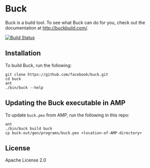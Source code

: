 Buck
====

Buck is a build tool. To see what Buck can do for you,
check out the documentation at <http://buckbuild.com/>.

[![Build Status](https://travis-ci.org/facebook/buck.svg)](https://travis-ci.org/facebook/buck)

Installation
------------

To build Buck, run the following:

    git clone https://github.com/facebook/buck.git
    cd buck
    ant
    ./bin/buck --help

Updating the Buck executable in AMP
-----------------------------------

To update `buck.pex` from AMP, run the following in this repo:

    ant
    ./bin/buck build buck
    cp buck-out/gen/programs/buck.pex <location-of-AMP-directory>

License
-------
Apache License 2.0
